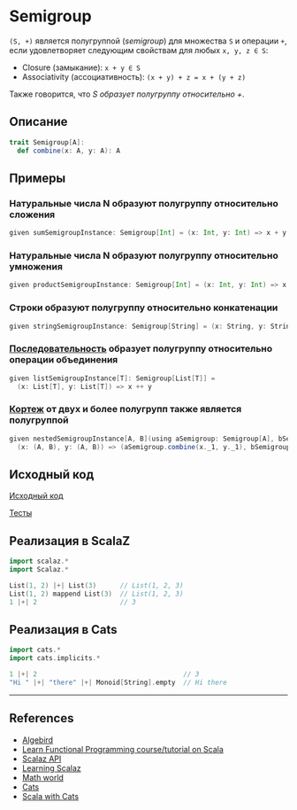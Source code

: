 # Semigroup

`(S, +)` является полугруппой (_semigroup_) для множества `S` и операции `+`, 
если удовлетворяет следующим свойствам для любых `x, y, z ∈ S`:
- Closure (замыкание): `x + y ∈ S`
- Associativity (ассоциативность): `(x + y) + z = x + (y + z)`

Также говорится, что _S образует полугруппу относительно +_.

## Описание

```scala
trait Semigroup[A]:
  def combine(x: A, y: A): A
```

## Примеры

### Натуральные числа N образуют полугруппу относительно сложения

```scala
given sumSemigroupInstance: Semigroup[Int] = (x: Int, y: Int) => x + y
```

### Натуральные числа N образуют полугруппу относительно умножения

```scala
given productSemigroupInstance: Semigroup[Int] = (x: Int, y: Int) => x * y
```

### Строки образуют полугруппу относительно конкатенации

```scala
given stringSemigroupInstance: Semigroup[String] = (x: String, y: String) => x + y
```

### [Последовательность](../../scala/collections) образует полугруппу относительно операции объединения

```scala
given listSemigroupInstance[T]: Semigroup[List[T]] =
  (x: List[T], y: List[T]) => x ++ y
```

### [Кортеж](../../scala/collections/tuple) от двух и более полугрупп также является полугруппой

```scala
given nestedSemigroupInstance[A, B](using aSemigroup: Semigroup[A], bSemigroup: Semigroup[B]): Semigroup[(A, B)] =
  (x: (A, B), y: (A, B)) => (aSemigroup.combine(x._1, y._1), bSemigroup.combine(x._2, y._2))
```

## Исходный код

[Исходный код](https://gitflic.ru/project/artemkorsakov/scalabook/blob?file=examples%2Fsrc%2Fmain%2Fscala%2Ftypeclass%2Fmonoid%2FSemigroup.scala&plain=1)

[Тесты](https://gitflic.ru/project/artemkorsakov/scalabook/blob?file=examples%2Fsrc%2Ftest%2Fscala%2Ftypeclass%2Fmonoid%2FSemigroupSuite.scala)


## Реализация в ScalaZ

```scala
import scalaz.*
import Scalaz.*

List(1, 2) |+| List(3)      // List(1, 2, 3)
List(1, 2) mappend List(3)  // List(1, 2, 3)
1 |+| 2                     // 3
```

## Реализация в Cats

```scala
import cats.*
import cats.implicits.*

1 |+| 2                                     // 3
"Hi " |+| "there" |+| Monoid[String].empty  // Hi there
```


---

## References

- [Algebird](https://twitter.github.io/algebird/typeclasses/semigroup.html)
- [Learn Functional Programming course/tutorial on Scala](https://github.com/dehun/learn-fp)
- [Scalaz API](https://javadoc.io/doc/org.scalaz/scalaz-core_3/7.3.6/scalaz/Semigroup.html)
- [Learning Scalaz](http://eed3si9n.com/learning-scalaz/Monoid.html#Monoid) 
- [Math world](https://mathworld.wolfram.com/Semigroup.html)
- [Cats](https://typelevel.org/cats/typeclasses/semigroup.html)
- [Scala with Cats](https://www.scalawithcats.com/dist/scala-with-cats.html#definition-of-a-semigroup)

